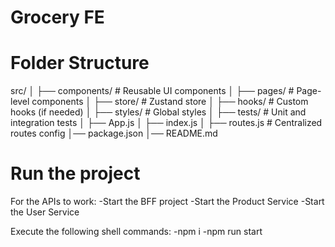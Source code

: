 # Grocery FE

# Folder Structure
src/
│   ├── components/   # Reusable UI components
│   ├── pages/        # Page-level components
│   ├── store/        # Zustand store
│   ├── hooks/        # Custom hooks (if needed)
│   ├── styles/       # Global styles
│   ├── tests/        # Unit and integration tests
│   ├── App.js
│   ├── index.js
│   ├── routes.js     # Centralized routes config
│── package.json
│── README.md


# Run the project
For the APIs to work:
-Start the BFF project
-Start the Product Service
-Start the User Service


Execute the following shell commands:
-npm i
-npm run start
